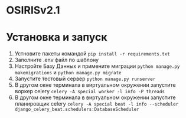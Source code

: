# OSIRISv2.1

# Установка и запуск
1. Устновите пакеты командой `pip install -r requirements.txt`
2. Заполните .env файл по шаблону
3. Настройте Базу Данных и примените миграции `python manage.py makemigrations` и `python manage.py migrate`
4. Запустите тестовый сервер `python manage.py runserver`
5. В другом окне терминала в виртуальном окружении запустите воркер celery `celery -A special worker -l info -P threads`
6. В другом окне терминала в виртуальном окружении запустите планировщик celery `celery -A special beat -l info --scheduler django_celery_beat.schedulers:DatabaseScheduler`
